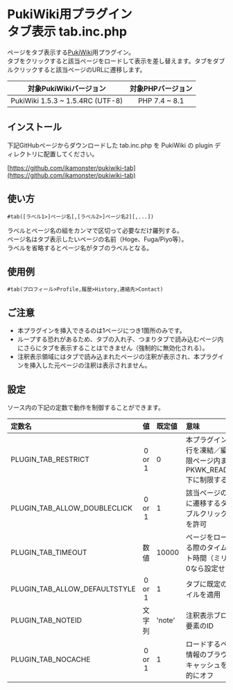 # PukiWiki用プラグイン<br>タブ表示 tab.inc.php

ページをタブ表示する[PukiWiki](https://pukiwiki.osdn.jp/)用プラグイン。  
タブをクリックすると該当ページをロードして表示を差し替えます。タブをダブルクリックすると該当ページのURLに遷移します。

|対象PukiWikiバージョン|対象PHPバージョン|
|:---:|:---:|
|PukiWiki 1.5.3 ~ 1.5.4RC (UTF-8)|PHP 7.4 ~ 8.1|

## インストール

下記GitHubページからダウンロードした tab.inc.php を PukiWiki の plugin ディレクトリに配置してください。

[https://github.com/ikamonster/pukiwiki-tab](https://github.com/ikamonster/pukiwiki-tab)

## 使い方

```
#tab([ラベル1>]ページ名[,[ラベル2>]ページ名2][,...])
```

ラベルとページ名の組をカンマで区切って必要なだけ羅列する。  
ページ名はタブ表示したいページの名前（Hoge、Fuga/Piyo等）。  
ラベルを省略するとページ名がタブのラベルとなる。

## 使用例

```
#tab(プロフィール>Profile,履歴>History,連絡先>Contact)
```

## ご注意

- 本プラグインを挿入できるのは1ページにつき1箇所のみです。
- ループする恐れがあるため、タブの入れ子、つまりタブで読み込むページ内にさらにタブを表示することはできません（強制的に無効化される）。
- 注釈表示領域にはタブで読み込まれたページの注釈が表示され、本プラグインを挿入した元ページの注釈は表示されません。

## 設定

ソース内の下記の定数で動作を制御することができます。

|定数名|値|既定値|意味|
|:---|:---:|:---|:---|
|PLUGIN_TAB_RESTRICT|0 or 1|0|本プラグインの実行を凍結／編集制限ページ内または PKWK_READONLY 下に制限する|
|PLUGIN_TAB_ALLOW_DOUBLECLICK|0 or 1|1|該当ページのURLに遷移するタブダブルクリック機能を許可|
|PLUGIN_TAB_TIMEOUT|数値|10000|ページをロードする際のタイムアウト時間（ミリ秒）。0なら設定せず|
|PLUGIN_TAB_ALLOW_DEFAULTSTYLE|0 or 1|1|タブに既定のスタイルを適用|
|PLUGIN_TAB_NOTEID|文字列|'note'|注釈表示ブロック要素のID|
|PLUGIN_TAB_NOCACHE|0 or 1|1|ロードするページ情報のブラウザーキャッシュを明示的にオフ|
